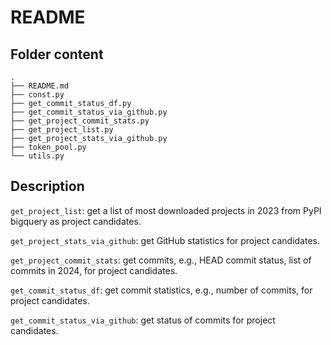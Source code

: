 # README

## Folder content

```
.
├── README.md
├── const.py
├── get_commit_status_df.py
├── get_commit_status_via_github.py
├── get_project_commit_stats.py
├── get_project_list.py
├── get_project_stats_via_github.py
├── token_pool.py
└── utils.py
```


## Description

`get_project_list`: get a list of most downloaded projects in 2023 from PyPI bigquery as project candidates.

`get_project_stats_via_github`: get GitHub statistics for project candidates.

`get_project_commit_stats`: get commits, e.g., HEAD commit status, list of commits in 2024, for project candidates.

`get_commit_status_df`: get commit statistics, e.g., number of commits, for project candidates.

`get_commit_status_via_github`: get status of commits for project candidates.



